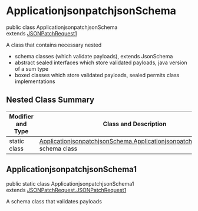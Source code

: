 # ApplicationjsonpatchjsonSchema
public class ApplicationjsonpatchjsonSchema<br>
extends [JSONPatchRequest1](../../../../../../../components/schemas/JSONPatchRequest.md#jsonpatchrequest)

A class that contains necessary nested
- schema classes (which validate payloads), extends JsonSchema
- abstract sealed interfaces which store validated payloads, java version of a sum type
- boxed classes which store validated payloads, sealed permits class implementations

## Nested Class Summary
| Modifier and Type | Class and Description |
| ----------------- | ---------------------- |
| static class | [ApplicationjsonpatchjsonSchema.ApplicationjsonpatchjsonSchema1](#applicationjsonpatchjsonschema1)<br> schema class |

## ApplicationjsonpatchjsonSchema1
public static class ApplicationjsonpatchjsonSchema1<br>
extends [JSONPatchRequest.JSONPatchRequest1](../../../../../../../components/schemas/JSONPatchRequest.md#jsonpatchrequest1)

A schema class that validates payloads

